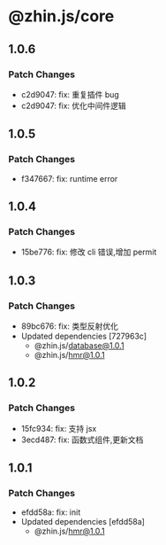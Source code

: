 # @zhin.js/core

## 1.0.6

### Patch Changes

- c2d9047: fix: 重复插件 bug
- c2d9047: fix: 优化中间件逻辑

## 1.0.5

### Patch Changes

- f347667: fix: runtime error

## 1.0.4

### Patch Changes

- 15be776: fix: 修改 cli 错误,增加 permit

## 1.0.3

### Patch Changes

- 89bc676: fix: 类型反射优化
- Updated dependencies [727963c]
  - @zhin.js/database@1.0.1
  - @zhin.js/hmr@1.0.1

## 1.0.2

### Patch Changes

- 15fc934: fix: 支持 jsx
- 3ecd487: fix: 函数式组件,更新文档

## 1.0.1

### Patch Changes

- efdd58a: fix: init
- Updated dependencies [efdd58a]
  - @zhin.js/hmr@1.0.1
